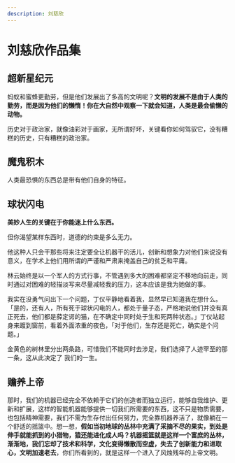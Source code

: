 ```yaml
---
description: 刘慈欣
---
```


# 刘慈欣作品集

## 超新星纪元

蚂蚁和蜜蜂更勤劳，但是他们发展出了多高的文明呢？**文明的发展不是由于人类的勤劳，而是因为他们的懒惰！你在大自然中观察一下就会知道，人类是最会偷懒的动物。**

历史对于政治家，就像油彩对于画家，无所谓好坏，关键看你如何驾驭它，没有糟糕的历史，只有糟糕的政治家。

## 魔鬼积木

人类最恐惧的东西总是带有他们自身的特征。

## 球状闪电

**美妙人生的关键在于你能迷上什么东西。**

但你渴望某样东西时，道德的约束是多么无力。

他这种人只会干那些将来注定要全让机器干的活儿，创新和想象力对他们来说没有意义，在学术上他们用所谓的严谨和严肃来掩盖自己的贫乏和平庸。

林云始终是以一个军人的方式行事，不管遇到多大的困难都坚定不移地向前走，同时通过对困难的轻描淡写来尽量减轻我的压力，这本应该是我为她做的事。

我实在没勇气问出下一个问题，丁仪平静地看着我，显然早已知道我在想什么。「是的，还有人，所有死于球状闪电的人，都处于量子态，严格地说他们并没有真正死去，他们都是薛定谔的猫，在不确定中同时处于生和死两种状态。」丁仪站起身来踱到窗前，看着外面浓重的夜色，「对于他们，生存还是死亡，确实是个问题。」

金黄色的树林里分出两条路，可惜我们不能同时去涉足，我们选择了人迹罕至的那一条，这从此决定了 我们的一生。

## 赡养上帝

那时，我们的机器已经完全不依赖于它们的创造者而独立运行，能够自我维护、更新和扩展，这样的智能机器能够提供一切我们所需要的东西，这不只是物质需要，也包括精神需要，我们不需为生存付出任何努力，完全靠机器养活了，就像躺在一个舒适的摇篮中。想一想，**假如当初地球的丛林中充满了采摘不尽的果实，到处是伸手就能抓到的小猎物，猿还能进化成人吗？机器摇篮就是这样一个富庶的丛林，渐渐地，我们忘却了技术和科学，文化变得懒散而空虚，失去了创新能力和进取心，文明加速老去**，你们所看到的，就是这样一个进入了风烛残年的上帝文明。

